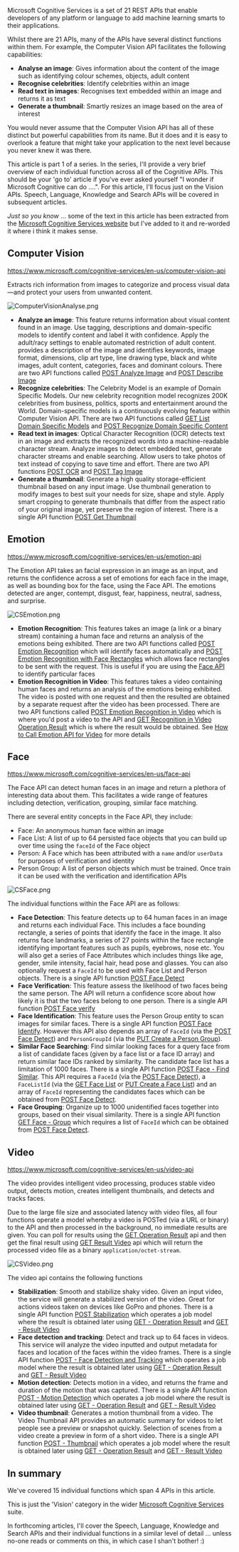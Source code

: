 Microsoft Cognitive Services is a set of 21 REST APIs that enable developers of any platform or language to add machine learning smarts to their applications.

Whilst there are 21 APIs, many of the APIs have several distinct functions within them. For example, the Computer Vision API facilitates the following capabilities:
* **Analyse an image**: Gives information about the content of the image such as identifying colour schemes, objects, adult content
* **Recognise celebrities**: Identify celebrities within an image
* **Read text in images**: Recognises text embedded within an image and returns it as text
* **Generate a thumbnail**: Smartly resizes an image based on the area of interest

You would never assume that the Computer Vision API has all of these distinct but powerful capabilities from its name. But it does and it is easy to overlook a feature that might take your application to the next level because you never knew it was there.

This article is part 1 of a series. In the series, I'll provide a very brief overview of each individual function across all of the Cognitive APIs. This should be your 'go to' article if you've ever asked yourself "I wonder if Microsoft Cognitive can do ....". For this article, I'll focus just on the Vision APIs. Speech, Language, Knowledge and Search APIs will be covered in subsequent articles.

_Just so you know_ ... some of the text in this article has been extracted from the [Microsoft Cognitive Services website](https://www.microsoft.com/cognitive-services) but I've added to it and re-worded it where i think it makes sense.

## Computer Vision
<https://www.microsoft.com/cognitive-services/en-us/computer-vision-api>

Extracts rich information from images to categorize and process visual data—and protect your users from unwanted content. 

![ComputerVisionAnalyse.png](https://raw.githubusercontent.com/martinkearn/Content/master/Blogs/Images/ComputerVisionAnalyse.PNG)

* **Analyze an image**: This feature returns information about visual content found in an image. Use tagging, descriptions and domain-specific models to identify content and label it with confidence. Apply the adult/racy settings to enable automated restriction of adult content. provides a description of the image and identifies keywords, image format, dimensions, clip art type, line drawing type, black and white images, adult content, categories, faces and dominant colours. There are two API functions called [POST Analyze Image](https://dev.projectoxford.ai/docs/services/56f91f2d778daf23d8ec6739/operations/56f91f2e778daf14a499e1fa) and [POST Describe Image](https://dev.projectoxford.ai/docs/services/56f91f2d778daf23d8ec6739/operations/56f91f2e778daf14a499e1fe)
* **Recognize celebrities**: The Celebrity Model is an example of Domain Specific Models. Our new celebrity recognition model recognizes 200K celebrities from business, politics, sports and entertainment around the World. Domain-specific models is a continuously evolving feature within Computer Vision API. There are two API functions called [GET List Domain Specific Models](https://dev.projectoxford.ai/docs/services/56f91f2d778daf23d8ec6739/operations/56f91f2e778daf14a499e1fd) and [POST Recognize Domain Specific Content](https://dev.projectoxford.ai/docs/services/56f91f2d778daf23d8ec6739/operations/56f91f2e778daf14a499e200)
* **Read text in images**: Optical Character Recognition (OCR) detects text in an image and extracts the recognized words into a machine-readable character stream. Analyze images to detect embedded text, generate character streams and enable searching. Allow users to take photos of text instead of copying to save time and effort. There are two API functions [POST OCR](https://dev.projectoxford.ai/docs/services/56f91f2d778daf23d8ec6739/operations/56f91f2e778daf14a499e1fc) and [POST Tag Image](https://dev.projectoxford.ai/docs/services/56f91f2d778daf23d8ec6739/operations/56f91f2e778daf14a499e1ff)
* **Generate a thumbnail**: Generate a high quality storage-efficient thumbnail based on any input image. Use thumbnail generation to modify images to best suit your needs for size, shape and style. Apply smart cropping to generate thumbnails that differ from the aspect ratio of your original image, yet preserve the region of interest. There is a single API function [POST Get Thumbnail](https://dev.projectoxford.ai/docs/services/56f91f2d778daf23d8ec6739/operations/56f91f2e778daf14a499e1fb)

## Emotion
<https://www.microsoft.com/cognitive-services/en-us/emotion-api>

The Emotion API takes an facial expression in an image as an input, and returns the confidence across a set of emotions for each face in the image, as well as bounding box for the face, using the Face API. The emotions detected are anger, contempt, disgust, fear, happiness, neutral, sadness, and surprise.

![CSEmotion.png](https://raw.githubusercontent.com/martinkearn/Content/master/Blogs/Images/CSEmotion.png)

* **Emotion Recognition**: This features takes an image (a link or a binary stream) containing a human face and returns an analysis of the emotions being exhibited. There are two API functions called [POST Emotion Recognition](https://dev.projectoxford.ai/docs/services/5639d931ca73072154c1ce89/operations/563b31ea778daf121cc3a5fa) which will identify faces automatically and [POST Emotion Recognition with Face Rectangles](https://dev.projectoxford.ai/docs/services/5639d931ca73072154c1ce89/operations/56f23eb019845524ec61c4d7) which allows face rectangles to be sent with the request. This is useful if you are using the [Face API](https://www.microsoft.com/cognitive-services/en-us/face-api) to identify particular faces
* **Emotion Recognition in Video**: This features takes a video containing human faces and returns an analysis of the emotions being exhibited. The video is posted with one request and then the resulted are obtained by a separate request after the video has been processed. There are two API functions called [POST Emotion Recognition in Video](https://dev.projectoxford.ai/docs/services/5639d931ca73072154c1ce89/operations/56f8d40e1984551ec0a0984e) which is where you'd post a video to the API and [GET Recognition in Video Operation Result](https://dev.projectoxford.ai/docs/services/5639d931ca73072154c1ce89/operations/56f8d4471984551ec0a0984f) which is where the result would be obtained. See [How to Call Emotion API for Video](https://www.microsoft.com/cognitive-services/en-us/emotion-api/documentation/howtocallemotionforvideo) for more details

## Face
<https://www.microsoft.com/cognitive-services/en-us/face-api>

The Face API can detect human faces in an image and return a plethora of interesting data about them. This facilitates a wide range of features including detection, verification, grouping, similar face matching.

There are several entity concepts in the Face API, they include:
* Face: An anonymous human face within an image
* Face List: A list of up to 64 persisted face objects that you can build up over time using the `faceId` of the Face object
* Person: A Face which has been attributed with a `name` and/or `userData` for purposes of verification and identity
* Person Group: A list of person objects which must be trained. Once train it can be used with the verification and identification APIs

![CSFace.png](https://raw.githubusercontent.com/martinkearn/Content/master/Blogs/Images/CSFace.png)

The individual functions within the Face API are as follows:

* **Face Detection**: This feature detects up to 64 human faces in an image and returns each individual Face. This includes a face bounding rectangle, a series of points that identify the face in the image. It also returns face landmarks, a series of 27 points within the face rectangle identifying important features such as pupils, eyebrows, nose etc. You will also get a series of Face Attributes which includes things like age, gender, smile intensity, facial hair, head pose and glasses. You can also optionally request a `FaceId` to be used with Face List and Person objects. There is a single API function [POST Face Detect](https://dev.projectoxford.ai/docs/services/563879b61984550e40cbbe8d/operations/563879b61984550f30395236)
* **Face Verification**: This feature assess the likelihood of two faces being the same person. The API will return a confidence score about how likely it is that the two faces belong to one person. There is a single API function [POST Face verify](https://dev.projectoxford.ai/docs/services/563879b61984550e40cbbe8d/operations/563879b61984550f3039523a)
* **Face Identification**: This feature uses the Person Group entity to scan images for similar faces. There is a single API function [POST Face Identify](https://dev.projectoxford.ai/docs/services/563879b61984550e40cbbe8d/operations/563879b61984550f30395239). However this API also depends an array of `FaceId` (via the [POST Face Detect](https://dev.projectoxford.ai/docs/services/563879b61984550e40cbbe8d/operations/563879b61984550f30395236)) and `PersonGroupId` (via the [PUT Create a Person Group](<https://dev.projectoxford.ai/docs/services/563879b61984550e40cbbe8d/operations/563879b61984550f30395244>)).
* **Similar Face Searching**: Find similar looking faces for a query face from a list of candidate faces (given by a face list or a face ID array) and return similar face IDs ranked by similarity. The candidate face list has a limitation of 1000 faces. There is a single API function [POST Face - Find Similar](<https://dev.projectoxford.ai/docs/services/563879b61984550e40cbbe8d/operations/563879b61984550f30395237>). This API requires a `FaceId` (via the [POST Face Detect](https://dev.projectoxford.ai/docs/services/563879b61984550e40cbbe8d/operations/563879b61984550f30395236)), a `FaceListId` (via the [GET Face List](<https://dev.projectoxford.ai/docs/services/563879b61984550e40cbbe8d/operations/563879b61984550f3039524c>) or [PUT Create a Face List](<https://dev.projectoxford.ai/docs/services/563879b61984550e40cbbe8d/operations/563879b61984550f3039524b>)) and an array of `FaceId` representing the candidates faces which can be obtained from [POST Face Detect](https://dev.projectoxford.ai/docs/services/563879b61984550e40cbbe8d/operations/563879b61984550f30395236).
* **Face Grouping**: Organize up to 1000 unidentified faces together into groups, based on their visual similarity. There is a single API function [GET Face - Group](<https://dev.projectoxford.ai/docs/services/563879b61984550e40cbbe8d/operations/563879b61984550f30395238>) which requires a list of `FaceId` which can be obtained from [POST Face Detect](https://dev.projectoxford.ai/docs/services/563879b61984550e40cbbe8d/operations/563879b61984550f30395236).

## Video
<https://www.microsoft.com/cognitive-services/en-us/video-api>

The video provides intelligent video processing, produces stable video output, detects motion, creates intelligent thumbnails, and detects and tracks faces.

Due to the large file size and associated latency with video files, all four functions operate a model whereby a video is POSTed (via a URL or binary) to the API and then processed in the background, no immediate results are given. You can poll for results using the [GET Operation Result](https://dev.projectoxford.ai/docs/services/565d6516778daf15800928d5/operations/565d6517778daf0978c45e36) api and then get the final result using [GET Result Video](https://dev.projectoxford.ai/docs/services/565d6516778daf15800928d5/operations/565d81f4ca73072048922d95) api which will return the processed video file as a binary `application/octet-stream`.

![CSVideo.png](https://raw.githubusercontent.com/martinkearn/Content/master/Blogs/Images/CSVideo.png)

The video api contains the following functions

* **Stabilization**: Smooth and stabilize shaky video. Given an input video, the service will generate a stabilized version of the video. Great for actions videos taken on devices like GoPro and phones. There is a single API function [POST Stabilization](<https://dev.projectoxford.ai/docs/services/565d6516778daf15800928d5/operations/565d6517778daf0978c45e35>) which operates a job model where the result is obtained later using [GET - Operation Result](https://dev.projectoxford.ai/docs/services/565d6516778daf15800928d5/operations/565d6517778daf0978c45e36) and [GET - Result Video](https://dev.projectoxford.ai/docs/services/565d6516778daf15800928d5/operations/565d81f4ca73072048922d95)
* **Face detection and tracking**: Detect and track up to 64 faces in videos. This service will analyze the video inputted and output metadata for faces and location of the faces within the video frames. There is a single API function [POST - Face Detection and Tracking](<https://dev.projectoxford.ai/docs/services/565d6516778daf15800928d5/operations/565d6517778daf0978c45e39>) which operates a job model where the result is obtained later using [GET - Operation Result](https://dev.projectoxford.ai/docs/services/565d6516778daf15800928d5/operations/565d6517778daf0978c45e36) and [GET - Result Video](https://dev.projectoxford.ai/docs/services/565d6516778daf15800928d5/operations/565d81f4ca73072048922d95)
* **Motion detection**: Detects motion in a video, and returns the frame and duration of the motion that was captured. There is a single API function [POST - Motion Detection](<https://dev.projectoxford.ai/docs/services/565d6516778daf15800928d5/operations/565d6517778daf0978c45e3a>) which operates a job model where the result is obtained later using [GET - Operation Result](https://dev.projectoxford.ai/docs/services/565d6516778daf15800928d5/operations/565d6517778daf0978c45e36) and [GET - Result Video](https://dev.projectoxford.ai/docs/services/565d6516778daf15800928d5/operations/565d81f4ca73072048922d95)
* **Video thumbnail**: Generates a motion thumbnail from a video. The Video Thumbnail API provides an automatic summary for videos to let people see a preview or snapshot quickly. Selection of scenes from a video create a preview in form of a short video. There is a single API function [POST - Thumbnail](<https://dev.projectoxford.ai/docs/services/565d6516778daf15800928d5/operations/56f8acb0778daf23d8ec6738>) which operates a job model where the result is obtained later using [GET - Operation Result](https://dev.projectoxford.ai/docs/services/565d6516778daf15800928d5/operations/565d6517778daf0978c45e36) and [GET - Result Video](https://dev.projectoxford.ai/docs/services/565d6516778daf15800928d5/operations/565d81f4ca73072048922d95)

## In summary
We've covered 15 individual functions which span 4 APIs in this article. 

This is just the 'Vision' category in the wider [Microsoft Cognitive Services](https://www.microsoft.com/cognitive-services) suite. 

In forthcoming articles, I'll cover the Speech, Language, Knowledge and Search APIs and their individual functions in a similar level of detail ... unless no-one reads or comments on this, in which case I shan't bother! :)
